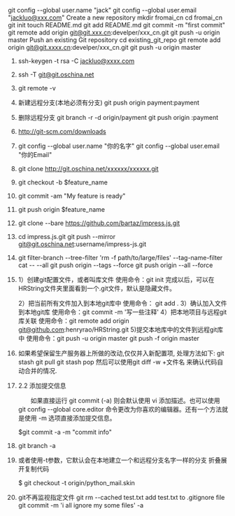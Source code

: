 git config --global user.name "jack"
git config --global user.email "jackluo@xxx.com"
Create a new repository
mkdir fromai_cn
cd fromai_cn
git init
touch README.md
git add README.md
git commit -m "first commit"
git remote add origin git@git.xxx.cn:develper/xxx_cn.git
git push -u origin master
Push an existing Git repository
cd existing_git_repo
git remote add origin git@git.xxxx.cn:develper/xxx_cn.git
git push -u origin master

1. ssh-keygen -t rsa -C jackluo@xxxx.com
2. ssh -T git@git.oschina.net

2. git remote -v
3. 新建远程分支(本地必须有分支) git push origin payment:payment
4. 删除远程分支 git branch -r -d origin/payment git push origin :payment

5. http://git-scm.com/downloads
6. git config --global user.name "你的名字" git config --global user.email "你的Email"
7. git clone http://git.oschina.net/xxxxxx/xxxxxx.git
8. git checkout -b $feature_name
9. git commit -am "My feature is ready"
10. git push origin $feature_name

11. git clone --bare  https://github.com/bartaz/impress.js.git
12. cd impress.js.git
    git push --mirror git@git.oschina.net:username/impress-js.git
    
13. git filter-branch --tree-filter 'rm -f path/to/large/files' --tag-name-filter cat -- --all
    git push origin --tags --force
    git push origin --all --force
    
14. 1）创建git配置文件，或者叫库文件
    使用命令：git init
    完成以后，可以在HRString文件夹里面看到一个.git文件，默认是隐藏文件。
    
    2）把当前所有文件加入到本地git库中
    使用命令： git add .
    3）确认加入文件到本地git库
    使用命令：git commit -m '写一些注释'
    4）把本地项目与远程git库关联
    使用命令：git remote add origin git@github.com:henryrao/HRString.git
    5)提交本地库中的文件到远程git库中
    使用命令：git push -u origin master
    git push -f origin master
    
15. 如果希望保留生产服务器上所做的改动,仅仅并入新配置项, 处理方法如下:
    git stash
    git pull
    git stash pop
    然后可以使用git diff -w +文件名 来确认代码自动合并的情况.
    
16. 2.2 添加提交信息
    
       　　如果直接运行 git commit (-a) 则会默认使用 vi 添加描述。也可以使用 git config --global core.editor 命令更改为你喜欢的编辑器。还有一个方法就是使用 -m 选项直接添加提交信息。
    
       $git commit -a -m "commit info"
     
17. git branch -a
17. 或者使用-t参数，它默认会在本地建立一个和远程分支名字一样的分支
    折叠展开复制代码
    
    $ git checkout -t origin/python_mail.skin
    
18. git不再监视指定文件
    git rm --cached test.txt
    add test.txt to .gitignore file
    git commit -m 'i all ignore my some files' -a